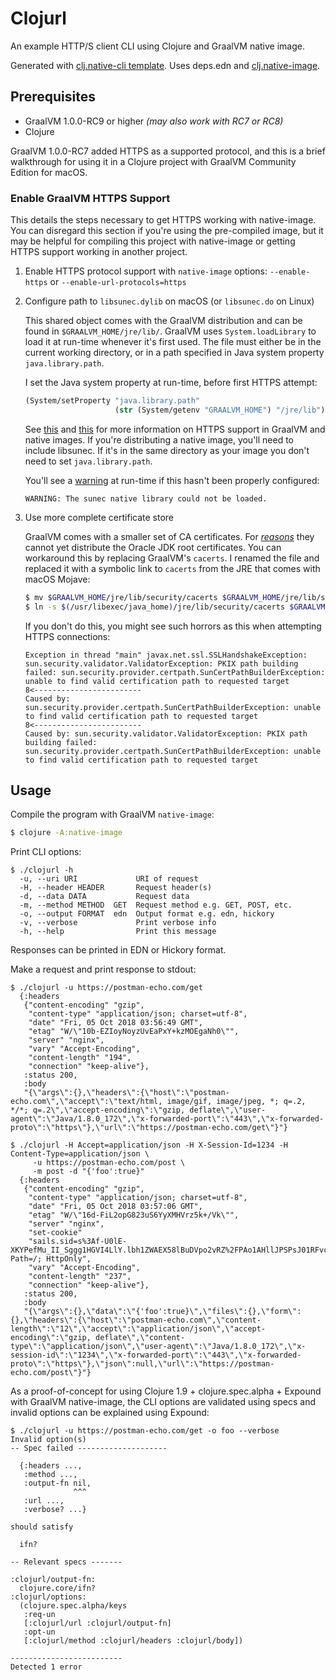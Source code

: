 # Clojurl

An example HTTP/S client CLI using Clojure and GraalVM native image.

Generated with [clj.native-cli template](https://github.com/taylorwood/clj.native-cli).
Uses deps.edn and [clj.native-image](https://github.com/taylorwood/clj.native-image).

## Prerequisites

- GraalVM 1.0.0-RC9 or higher _(may also work with RC7 or RC8)_
- Clojure

GraalVM 1.0.0-RC7 added HTTPS as a supported protocol, and this is a brief walkthrough
for using it in a Clojure project with GraalVM Community Edition for macOS.

### Enable GraalVM HTTPS Support

This details the steps necessary to get HTTPS working with native-image.
You can disregard this section if you're using the pre-compiled image, but it
may be helpful for compiling this project with native-image or getting HTTPS
support working in another project.

1. Enable HTTPS protocol support with `native-image` options:
   `--enable-https` or `--enable-url-protocols=https`
1. Configure path to `libsunec.dylib` on macOS (or `libsunec.do` on Linux)

   This shared object comes with the GraalVM distribution and can be found in
   `$GRAALVM_HOME/jre/lib/`. GraalVM uses `System.loadLibrary` to load it at run-time
   whenever it's first used. The file must either be in the current working directory,
   or in a path specified in Java system property `java.library.path`.

   I set the Java system property at run-time, before first HTTPS attempt:
   ```clojure
   (System/setProperty "java.library.path"
                       (str (System/getenv "GRAALVM_HOME") "/jre/lib"))
   ```

   See [this](https://github.com/oracle/graal/blob/master/substratevm/JCA-SECURITY-SERVICES.md#native-implementations)
   and [this](https://github.com/oracle/graal/blob/master/substratevm/URL-PROTOCOLS.md#https-support)
   for more information on HTTPS support in GraalVM and native images. If you're distributing
   a native image, you'll need to include libsunec. If it's in the same directory as your image
   you don't need to set `java.library.path`.

   You'll see a [warning](https://github.com/oracle/graal/blob/e3ef4f3f741d171a83c2dd2a0390dbede6b2c62d/substratevm/src/com.oracle.svm.core/src/com/oracle/svm/core/jdk/SecuritySubstitutions.java#L204)
   at run-time if this hasn't been properly configured:
   ```
   WARNING: The sunec native library could not be loaded.
   ```
1. Use more complete certificate store

   GraalVM comes with a smaller set of CA certificates. For [_reasons_](https://github.com/oracle/graal/issues/378#issuecomment-384245987)
   they cannot yet distribute the Oracle JDK root certificates. You can workaround this
   by replacing GraalVM's `cacerts`. I renamed the file and replaced it with a symbolic link
   to `cacerts` from the JRE that comes with macOS Mojave:
   ```bash
   $ mv $GRAALVM_HOME/jre/lib/security/cacerts $GRAALVM_HOME/jre/lib/security/cacerts.bak
   $ ln -s $(/usr/libexec/java_home)/jre/lib/security/cacerts $GRAALVM_HOME/jre/lib/security/cacerts
   ```

   If you don't do this, you might see such horrors as this when attempting HTTPS connections:
   ```
   Exception in thread "main" javax.net.ssl.SSLHandshakeException: sun.security.validator.ValidatorException: PKIX path building failed: sun.security.provider.certpath.SunCertPathBuilderException: unable to find valid certification path to requested target
   8<------------------------
   Caused by: sun.security.provider.certpath.SunCertPathBuilderException: unable to find valid certification path to requested target
   8<------------------------
   Caused by: sun.security.validator.ValidatorException: PKIX path building failed: sun.security.provider.certpath.SunCertPathBuilderException: unable to find valid certification path to requested target
   ```

## Usage

Compile the program with GraalVM `native-image`:
```bash
$ clojure -A:native-image
```

Print CLI options:
```
$ ./clojurl -h
  -u, --uri URI             URI of request
  -H, --header HEADER       Request header(s)
  -d, --data DATA           Request data
  -m, --method METHOD  GET  Request method e.g. GET, POST, etc.
  -o, --output FORMAT  edn  Output format e.g. edn, hickory
  -v, --verbose             Print verbose info
  -h, --help                Print this message
```
Responses can be printed in EDN or Hickory format.

Make a request and print response to stdout:
```
$ ./clojurl -u https://postman-echo.com/get
  {:headers
   {"content-encoding" "gzip",
    "content-type" "application/json; charset=utf-8",
    "date" "Fri, 05 Oct 2018 03:56:49 GMT",
    "etag" "W/\"10b-EZIoyNoyzUvEaPxY+kzMOEgaNh0\"",
    "server" "nginx",
    "vary" "Accept-Encoding",
    "content-length" "194",
    "connection" "keep-alive"},
   :status 200,
   :body
   "{\"args\":{},\"headers\":{\"host\":\"postman-echo.com\",\"accept\":\"text/html, image/gif, image/jpeg, *; q=.2, */*; q=.2\",\"accept-encoding\":\"gzip, deflate\",\"user-agent\":\"Java/1.8.0_172\",\"x-forwarded-port\":\"443\",\"x-forwarded-proto\":\"https\"},\"url\":\"https://postman-echo.com/get\"}"}
```
```
$ ./clojurl -H Accept=application/json -H X-Session-Id=1234 -H Content-Type=application/json \
     -u https://postman-echo.com/post \
     -m post -d "{'foo':true}"
  {:headers
   {"content-encoding" "gzip",
    "content-type" "application/json; charset=utf-8",
    "date" "Fri, 05 Oct 2018 03:57:06 GMT",
    "etag" "W/\"16d-FiL2opG823uS6YyXMHVrz5k+/Vk\"",
    "server" "nginx",
    "set-cookie"
    "sails.sid=s%3Af-U0lE-XKYPefMu_II_Sggg1HGVI4LlY.lbh1ZWAEX58lBuDVpo2vRZ%2FPAo1AHllJPSPsJ01RFvc; Path=/; HttpOnly",
    "vary" "Accept-Encoding",
    "content-length" "237",
    "connection" "keep-alive"},
   :status 200,
   :body
   "{\"args\":{},\"data\":\"{'foo':true}\",\"files\":{},\"form\":{},\"headers\":{\"host\":\"postman-echo.com\",\"content-length\":\"12\",\"accept\":\"application/json\",\"accept-encoding\":\"gzip, deflate\",\"content-type\":\"application/json\",\"user-agent\":\"Java/1.8.0_172\",\"x-session-id\":\"1234\",\"x-forwarded-port\":\"443\",\"x-forwarded-proto\":\"https\"},\"json\":null,\"url\":\"https://postman-echo.com/post\"}"}
```

As a proof-of-concept for using Clojure 1.9 + clojure.spec.alpha + Expound with GraalVM native-image,
the CLI options are validated using specs and invalid options can be explained using Expound:
```
$ ./clojurl -u https://postman-echo.com/get -o foo --verbose
Invalid option(s)
-- Spec failed --------------------

  {:headers ...,
   :method ...,
   :output-fn nil,
              ^^^
   :url ...,
   :verbose? ...}

should satisfy

  ifn?

-- Relevant specs -------

:clojurl/output-fn:
  clojure.core/ifn?
:clojurl/options:
  (clojure.spec.alpha/keys
   :req-un
   [:clojurl/url :clojurl/output-fn]
   :opt-un
   [:clojurl/method :clojurl/headers :clojurl/body])

-------------------------
Detected 1 error
```
